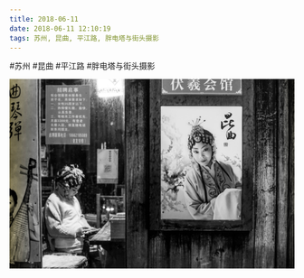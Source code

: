 ```yaml
---
title: 2018-06-11
date: 2018-06-11 12:10:19
tags: 苏州, 昆曲, 平江路, 胖电塔与街头摄影
---
```




#苏州 #昆曲 #平江路 #胖电塔与街头摄影

![](/assets/images/2018/06/5e45abed70023f0cf29b89a8b86936b7.jpg)
